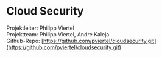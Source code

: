 # **Cloud Security**

Projektleiter: Philipp Viertel  
Projektteam: Philipp Viertel, Andre Kaleja  
Github-Repo: [https://github.com/pviertel/cloudsecurity.git](https://github.com/pviertel/cloudsecurity.git)

